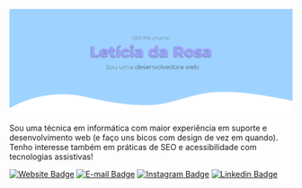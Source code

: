 ![Header do perfil - Letícia da Rosa](/header_github.png)

Sou uma técnica em informática com maior experiência em suporte e desenvolvimento web (e faço uns bicos com design de vez em quando). Tenho interesse também em práticas de SEO e acessibilidade com tecnologias assistivas!

[![Website Badge](https://img.shields.io/badge/website-000000?style=for-the-badge&logo=About.me&logoColor=white&link=https://cc.uffs.edu.br/pessoa/leticia.rosa/)](https://cc.uffs.edu.br/pessoa/leticia.rosa/) [![E-mail Badge](https://img.shields.io/badge/Gmail-D14836?style=for-the-badge&logo=gmail&logoColor=white&link=mailto:leticia.rosa@estudante.uffs.edu.br)](mailto:leticia.rosa@estudante.uffs.edu.br) [![Instagram Badge](https://img.shields.io/badge/Instagram-E4405F?style=for-the-badge&logo=instagram&logoColor=white&link=https://www.instagram.com/letyrsl/)](https://www.instagram.com/letyrsl/) [![Linkedin Badge](https://img.shields.io/badge/LinkedIn-0077B5?style=for-the-badge&logo=linkedin&logoColor=white&link=https://www.linkedin.com/in/let%C3%ADcia-da-rosa-6788a018a/)](https://www.linkedin.com/in/let%C3%ADcia-da-rosa-6788a018a/)





<!--
**letyrsl/letyrsl** is a ✨ _special_ ✨ repository because its `README.md` (this file) appears on your GitHub profile.

Here are some ideas to get you started:

- 🔭 I’m currently working on ...
- 🌱 I’m currently learning ...
- 👯 I’m looking to collaborate on ...
- 🤔 I’m looking for help with ...
- 💬 Ask me about ...
- 📫 How to reach me: ...
- 😄 Pronouns: ...
- ⚡ Fun fact: ...
-->
